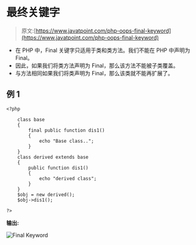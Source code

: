 # 最终关键字

> 原文:[https://www.javatpoint.com/php-oops-final-keyword](https://www.javatpoint.com/php-oops-final-keyword)

*   在 PHP 中，Final 关键字只适用于类和类方法。我们不能在 PHP 中声明为 Final。
*   因此，如果我们将类方法声明为 Final，那么该方法不能被子类覆盖。
*   与方法相同如果我们将类声明为 Final，那么该类就不能再扩展了。

## 例 1

```
<?php

	class base
	{
		final public function dis1()
		{
			echo "Base class..";
		}	
	}
	class derived extends base
	{
		public function dis1()
		{
			echo "derived class";
		}
	}
	$obj = new derived();
	$obj->dis1();

?>

```

**输出:**

![Final Keyword](../Images/24e8df2b291148de1a3cdf2ea16f9812.png)